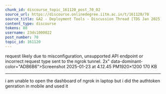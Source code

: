 ```yaml
---
chunk_id: discourse_topic_161120_post_70_02
source_url: https://discourse.onlinedegree.iitm.ac.in/t/161120/70
source_title: GA2 - Deployment Tools - Discussion Thread [TDS Jan 2025]
content_type: discourse
tokens: 88
username: 23ds1000022
post_number: 70
topic_id: 161120
---
```


 request likely due to misconfiguration, unsupported API endpoint or incorrect request type sent to the ngrok tunnel. 2x" data-dominant-color="ADB6B6">Screenshot 2025-01-23 at 4.12.45 PM1920×1200 170 KB

---

i am unable to open the dashboard of ngrok in laptop but i did the authtoken genration in mobile and used it
